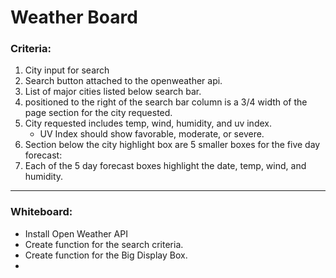 # Weather Board 

### Criteria: 
1. City input for search 
2. Search button attached to the openweather api.
3. List of major cities listed below search bar.
4. positioned to the right of the search bar column is a 3/4 width of the page section for the city requested. 
5. City requested includes temp, wind, humidity, and uv index.
    * UV Index should show favorable, moderate, or severe. 
6. Section below the city highlight box are 5 smaller boxes for the five day forecast:
7. Each of the 5 day forecast boxes highlight the date, temp, wind, and humidity. 

---

### Whiteboard: 

* Install Open Weather API
* Create function for the search criteria.
* Create function for the Big Display Box. 
* 

